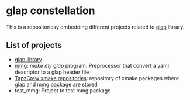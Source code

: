 # glap constellation

This is a repositoriesy embedding different projects related to [glap](https://github.com/glcraft/glap) library.

## List of projects

- [glap library](https://github.com/glcraft/glap)
- [mmg](https://github.com/glcraft/make-my-glap): *make my glap* program. Preprocessor that convert a yaml descriptor to a glap header file
- [TapzCrew xmake repositories](https://github.com/TapzCrew/xmake-repo): repository of xmake packages where glap and mmg package are stored
- test_mmg: Project to test mmg package